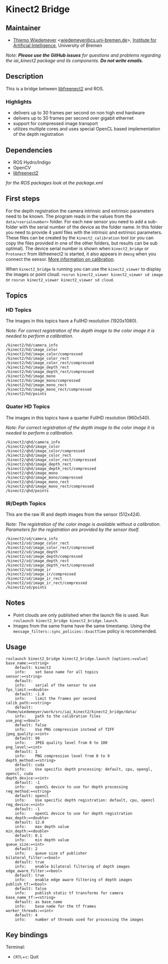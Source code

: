 # Kinect2 Bridge

## Maintainer

- [Thiemo Wiedemeyer](https://ai.uni-bremen.de/team/thiemo_wiedemeyer) <<wiedemeyer@cs.uni-bremen.de>>, [Institute for Artificial Intelligence](http://ai.uni-bremen.de/), University of Bremen

*Note:* ***Please use the GitHub issues*** *for questions and problems regarding the iai_kinect2 package and its components.* ***Do not write emails.***

## Description

This is a bridge between [libfreenect2](https://github.com/OpenKinect/libfreenect2) and ROS.

### Highlights

- delivers up to 30 frames per second on non high end hardware
- delivers up to 30 frames per second over gigabit ethernet
- support for compressed image transport
- utilizes multiple cores and uses special OpenCL based implementation of the depth registration

## Dependencies

- ROS Hydro/Indigo
- OpenCV
- [libfreenect2](https://github.com/OpenKinect/libfreenect2)

*for the ROS packages look at the package.xml*

## First steps

For the depth registration the camera intrinsic and extrinsic parameters need to be known. The program reads in the values from the `data/<serialnumber>` folder. For each new sensor you need to add a sub-folder with the serial number of the device as the folder name. In this folder you need to provide 4 yaml files with the intrinsic and extrinsic parameters. These files can be created by the `kinect2_calibration` tool (or you can copy the files provided in one of the other folders, but results can be sub optimal). The device serial number is shown when `kinect2_bridge` or `Protonect` from libfreenect2 is started, it also appears in `dmesg` when you connect the sensor. [More information on calibration](../kinect2_calibration#calibrating-the-kinect-one).

When `kinect2_bridge` is running you can use the `kinect2_viewer` to display the images or point cloud: `rosrun kinect2_viewer kinect2_viewer sd image` or `rosrun kinect2_viewer kinect2_viewer sd cloud`.

## Topics

### HD Topics

The images in this topics have a FullHD resolution (1920x1080).

*Note: For correct registration of the depth image to the color image it is needed to perform a calibration.*

```
/kinect2/hd/camera_info
/kinect2/hd/image_color
/kinect2/hd/image_color/compressed
/kinect2/hd/image_color_rect
/kinect2/hd/image_color_rect/compressed
/kinect2/hd/image_depth_rect
/kinect2/hd/image_depth_rect/compressed
/kinect2/hd/image_mono
/kinect2/hd/image_mono/compressed
/kinect2/hd/image_mono_rect
/kinect2/hd/image_mono_rect/compressed
/kinect2/hd/points
```

### Quater HD Topics

The images in this topics have a quarter FullHD resolution (960x540).

*Note: For correct registration of the depth image to the color image it is needed to perform a calibration.*

```
/kinect2/qhd/camera_info
/kinect2/qhd/image_color
/kinect2/qhd/image_color/compressed
/kinect2/qhd/image_color_rect
/kinect2/qhd/image_color_rect/compressed
/kinect2/qhd/image_depth_rect
/kinect2/qhd/image_depth_rect/compressed
/kinect2/qhd/image_mono
/kinect2/qhd/image_mono/compressed
/kinect2/qhd/image_mono_rect
/kinect2/qhd/image_mono_rect/compressed
/kinect2/qhd/points
```

### IR/Depth Topics

This are the raw IR and depth images from the sensor (512x424).

*Note: The registration of the color image is available without a calibration. Parameters for the registration are provided by the sensor itself.*

```
/kinect2/sd/camera_info
/kinect2/sd/image_color_rect
/kinect2/sd/image_color_rect/compressed
/kinect2/sd/image_depth
/kinect2/sd/image_depth/compressed
/kinect2/sd/image_depth_rect
/kinect2/sd/image_depth_rect/compressed
/kinect2/sd/image_ir
/kinect2/sd/image_ir/compressed
/kinect2/sd/image_ir_rect
/kinect2/sd/image_ir_rect/compressed
/kinect2/sd/points
```

## Notes

- Point clouds are only published when the launch file is used. Run `roslaunch kinect2_bridge kinect2_bridge.launch`.
- Images from the same frame have the same timestamp. Using the `message_filters::sync_policies::ExactTime` policy is recommended.

## Usage

```
roslaunch kinect2_bridge kinect2_bridge.launch [options:=value]
base_name:=<string>
    default: kinect2
    info:    set base name for all topics
sensor:=<string>
    default:
    info:    serial of the sensor to use
fps_limit:=<double>
    default: -1.0
    info:    limit the frames per second
calib_path:=<string>
    default: /home/wiedemeyer/work/src/iai_kinect2/kinect2_bridge/data/
    info:    path to the calibration files
use_png:=<bool>
    default: false
    info:    Use PNG compression instead of TIFF
jpeg_quality:=<int>
    default: 90
    info:    JPEG quality level from 0 to 100
png_level:=<int>
    default: 1
    info:    PNG compression level from 0 to 9
depth_method:=<string>
    default: cuda
    info:    Use specific depth processing: default, cpu, opengl, opencl, cuda
depth_device:=<int>
    default: -1
    info:    openCL device to use for depth processing
reg_method:=<string>
    default: opencl
    info:    Use specific depth registration: default, cpu, opencl
reg_device:=<int>
    default: -1
    info:    openCL device to use for depth registration
max_depth:=<double>
    default: 12.0
    info:    max depth value
min_depth:=<double>
    default: 0.1
    info:    min depth value
queue_size:=<int>
    default: 2
    info:    queue size of publisher
bilateral_filter:=<bool>
    default: true
    info:    enable bilateral filtering of depth images
edge_aware_filter:=<bool>
    default: true
    info:    enable edge aware filtering of depth images
publish_tf:=<bool>
    default: false
    info:    publish static tf transforms for camera
base_name_tf:=<string>
    default: as base_name
    info:    base name for the tf frames
worker_threads:=<int>
    default: 4
    info:    number of threads used for processing the images
```

## Key bindings

Terminal:
- `CRTL`+`c`: Quit

